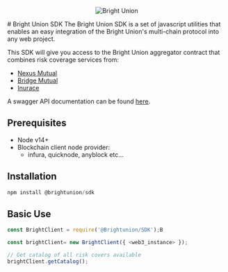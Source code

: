<p align="center">
  <img src="https://img.api.cryptorank.io/coins/bright%20union%201628151410793.png" alt="Bright Union"/>
</p>
# Bright Union SDK 
The Bright Union SDK is a set of javascript utilities that enables an easy integration of the Bright Union's multi-chain protocol into any web project. 

This SDK will give you access to the Bright Union aggregator contract that combines risk coverage services from:

- [Nexus Mutual](https://nexusmutual.io/)
- [Bridge Mutual](https://www.bridgemutual.io/)
- [Inurace](https://www.insurace.io/)

A swagger API documentation can be found [here](http://api.brightunion.io/protocol/api-docs/).
## Prerequisites

- Node v14+
- Blockchain client node provider:
    - infura, quicknode, anyblock etc...

## Installation

```javascript
npm install @brightunion/sdk
```

## Basic Use

```javascript
const BrightClient = require('@Brightunion/SDK');B

const brightClient= new BrightClient({ <web3_instance> });

// Get catalog of all risk covers available
brightClient.getCatalog();


```


